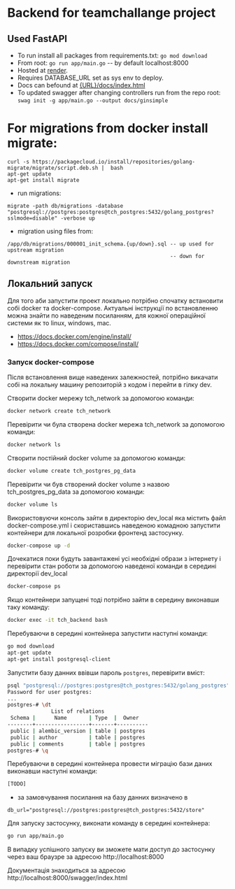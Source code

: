 # Backend for teamchallange project

## Used FastAPI

- To run install all packages from requirements.txt:
`go mod download`
- From root:
  `go run app/main.go` -- by default localhost:8000
- Hosted at [render](https://hello-backend-7125.onrender.com/).
- Requires DATABASE_URL set as sys env to deploy.
- Docs can befound at [{URL}/docs/index.html](https://hello-backend-7125.onrender.com/swagger/index.html)
- To updated swagger after changing controllers run from the repo root:
`swag init -g app/main.go --output docs/ginsimple`

# For migrations from docker install migrate:
```
curl -s https://packagecloud.io/install/repositories/golang-migrate/migrate/script.deb.sh |  bash
apt-get update
apt-get install migrate
```
- run migrations:
```
migrate -path db/migrations -database "postgresql://postgres:postgres@tch_postgres:5432/golang_postgres?sslmode=disable" -verbose up
```
- migration using files from:
```
/app/db/migrations/000001_init_schema.{up/down}.sql -- up used for upstream migration
                                                    -- down for downstream migration
```

## Локальний запуск

Для того аби запустити проект локально потрібно спочатку встановити собі docker та docker-compose. Актуальні інструкції по встановленню можна знайти по наведеним посиланням, для кожної операційної системи як то linux, windows, mac.

- https://docs.docker.com/engine/install/
- https://docs.docker.com/compose/install/

### Запуск docker-compose

Після встановлення вище наведених залежностей, потрібно викачати собі на локальну машину репозиторій з кодом і перейти в гілку dev.

Cтворити docker мережу tch_network за допомогою команди:

```bash
docker network create tch_network
```

Перевірити чи була створена docker мережа tch_network за допомогою команди:

```bash
docker network ls
```

Створити постійний docker volume за допомогою команди:

```bash
docker volume create tch_postgres_pg_data
```

Перевірити чи був створений docker volume з назвою tch_postgres_pg_data за допомогою команди:

```bash
docker volume ls
```

Використовуючи консоль зайти в директорію dev_local яка містить файл docker-compose.yml і скориставшись наведеною комадною запустити контейнери для локальної розробки фронтенд застосунку.

```bash
docker-compose up -d
```

Дочекатися поки будуть завантажені усі необхідні образи з інтернету і перевірити стан роботи за допомогою наведеної команди в середині директорії dev_local

```bash
docker-compose ps
```

Якщо контейнери запущені тоді потрібно зайти в середину виконавши таку команду:

```bash
docker exec -it tch_backend bash
```

Перебуваючи в середині контейнера запустити наступні команди:

```bash
go mod download
apt-get update
apt-get install postgresql-client
```

Запустити базу данних ввівши пароль `postgres`, перевірити вміст:
```bash
psql "postgresql://postgres:postgres@tch_postgres:5432/golang_postgres"
Password for user postgres:
...
postgres-# \dt
              List of relations
 Schema |      Name       | Type  |  Owner
--------+-----------------+-------+----------
 public | alembic_version | table | postgres
 public | author          | table | postgres
 public | comments        | table | postgres
postgres-# \q
```

Перебуваючи в середині контейнера провести міграцію бази даних виконавши наступні команди:

```bash
[TODO]
```
- за замовчування посилання на базу данних визначено в 
``` 
db_url="postgresql://postgres:postgres@tch_postgres:5432/store"
```

Для запуску застосунку, виконати команду в середині контейнера:

```bash
go run app/main.go
```

В випадку успішного запуску ви зможете мати доступ до застосунку через ваш браузре за адресою http://localhost:8000

Документація знаходиться за адресою http://localhost:8000/swagger/index.html
